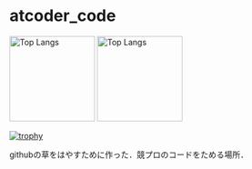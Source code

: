 # atcoder_code
<p align="left">
  <img alt="Top Langs" height="150px" src="https://github-readme-stats.vercel.app/api?username=syuredEw&show_icons=true&theme=tokyonight" />
  <img alt="Top Langs" height="150px" src="https://github-readme-stats.vercel.app/api/top-langs/?username=syuredEw&layout=compact&theme=tokyonight" />

[![trophy](https://github-profile-trophy.vercel.app/?username=syuredEw)](https://github.com/ryo-ma/github-profile-trophy)



githubの草をはやすために作った．競プロのコードをためる場所．

